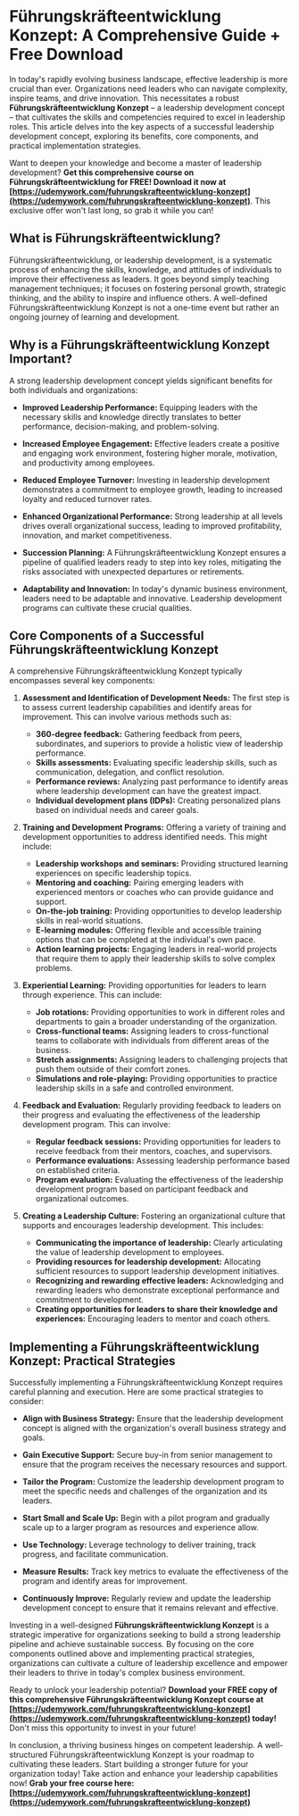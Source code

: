 # Führungskräfteentwicklung Konzept: A Comprehensive Guide + Free Download

In today's rapidly evolving business landscape, effective leadership is more crucial than ever. Organizations need leaders who can navigate complexity, inspire teams, and drive innovation. This necessitates a robust **Führungskräfteentwicklung Konzept** – a leadership development concept – that cultivates the skills and competencies required to excel in leadership roles. This article delves into the key aspects of a successful leadership development concept, exploring its benefits, core components, and practical implementation strategies.

Want to deepen your knowledge and become a master of leadership development? **Get this comprehensive course on Führungskräfteentwicklung for FREE! Download it now at [https://udemywork.com/fuhrungskrafteentwicklung-konzept](https://udemywork.com/fuhrungskrafteentwicklung-konzept)**. This exclusive offer won't last long, so grab it while you can!

## What is Führungskräfteentwicklung?

Führungskräfteentwicklung, or leadership development, is a systematic process of enhancing the skills, knowledge, and attitudes of individuals to improve their effectiveness as leaders. It goes beyond simply teaching management techniques; it focuses on fostering personal growth, strategic thinking, and the ability to inspire and influence others. A well-defined Führungskräfteentwicklung Konzept is not a one-time event but rather an ongoing journey of learning and development.

## Why is a Führungskräfteentwicklung Konzept Important?

A strong leadership development concept yields significant benefits for both individuals and organizations:

*   **Improved Leadership Performance:** Equipping leaders with the necessary skills and knowledge directly translates to better performance, decision-making, and problem-solving.

*   **Increased Employee Engagement:** Effective leaders create a positive and engaging work environment, fostering higher morale, motivation, and productivity among employees.

*   **Reduced Employee Turnover:** Investing in leadership development demonstrates a commitment to employee growth, leading to increased loyalty and reduced turnover rates.

*   **Enhanced Organizational Performance:** Strong leadership at all levels drives overall organizational success, leading to improved profitability, innovation, and market competitiveness.

*   **Succession Planning:** A Führungskräfteentwicklung Konzept ensures a pipeline of qualified leaders ready to step into key roles, mitigating the risks associated with unexpected departures or retirements.

*   **Adaptability and Innovation:** In today's dynamic business environment, leaders need to be adaptable and innovative. Leadership development programs can cultivate these crucial qualities.

## Core Components of a Successful Führungskräfteentwicklung Konzept

A comprehensive Führungskräfteentwicklung Konzept typically encompasses several key components:

1.  **Assessment and Identification of Development Needs:** The first step is to assess current leadership capabilities and identify areas for improvement. This can involve various methods such as:
    *   **360-degree feedback:** Gathering feedback from peers, subordinates, and superiors to provide a holistic view of leadership performance.
    *   **Skills assessments:** Evaluating specific leadership skills, such as communication, delegation, and conflict resolution.
    *   **Performance reviews:** Analyzing past performance to identify areas where leadership development can have the greatest impact.
    *   **Individual development plans (IDPs):** Creating personalized plans based on individual needs and career goals.

2.  **Training and Development Programs:** Offering a variety of training and development opportunities to address identified needs. This might include:
    *   **Leadership workshops and seminars:** Providing structured learning experiences on specific leadership topics.
    *   **Mentoring and coaching:** Pairing emerging leaders with experienced mentors or coaches who can provide guidance and support.
    *   **On-the-job training:** Providing opportunities to develop leadership skills in real-world situations.
    *   **E-learning modules:** Offering flexible and accessible training options that can be completed at the individual's own pace.
    *   **Action learning projects:** Engaging leaders in real-world projects that require them to apply their leadership skills to solve complex problems.

3.  **Experiential Learning:** Providing opportunities for leaders to learn through experience. This can include:
    *   **Job rotations:** Providing opportunities to work in different roles and departments to gain a broader understanding of the organization.
    *   **Cross-functional teams:** Assigning leaders to cross-functional teams to collaborate with individuals from different areas of the business.
    *   **Stretch assignments:** Assigning leaders to challenging projects that push them outside of their comfort zones.
    *   **Simulations and role-playing:** Providing opportunities to practice leadership skills in a safe and controlled environment.

4.  **Feedback and Evaluation:** Regularly providing feedback to leaders on their progress and evaluating the effectiveness of the leadership development program. This can involve:
    *   **Regular feedback sessions:** Providing opportunities for leaders to receive feedback from their mentors, coaches, and supervisors.
    *   **Performance evaluations:** Assessing leadership performance based on established criteria.
    *   **Program evaluation:** Evaluating the effectiveness of the leadership development program based on participant feedback and organizational outcomes.

5.  **Creating a Leadership Culture:** Fostering an organizational culture that supports and encourages leadership development. This includes:
    *   **Communicating the importance of leadership:** Clearly articulating the value of leadership development to employees.
    *   **Providing resources for leadership development:** Allocating sufficient resources to support leadership development initiatives.
    *   **Recognizing and rewarding effective leaders:** Acknowledging and rewarding leaders who demonstrate exceptional performance and commitment to development.
    *   **Creating opportunities for leaders to share their knowledge and experiences:** Encouraging leaders to mentor and coach others.

## Implementing a Führungskräfteentwicklung Konzept: Practical Strategies

Successfully implementing a Führungskräfteentwicklung Konzept requires careful planning and execution. Here are some practical strategies to consider:

*   **Align with Business Strategy:** Ensure that the leadership development concept is aligned with the organization's overall business strategy and goals.

*   **Gain Executive Support:** Secure buy-in from senior management to ensure that the program receives the necessary resources and support.

*   **Tailor the Program:** Customize the leadership development program to meet the specific needs and challenges of the organization and its leaders.

*   **Start Small and Scale Up:** Begin with a pilot program and gradually scale up to a larger program as resources and experience allow.

*   **Use Technology:** Leverage technology to deliver training, track progress, and facilitate communication.

*   **Measure Results:** Track key metrics to evaluate the effectiveness of the program and identify areas for improvement.

*   **Continuously Improve:** Regularly review and update the leadership development concept to ensure that it remains relevant and effective.

Investing in a well-designed **Führungskräfteentwicklung Konzept** is a strategic imperative for organizations seeking to build a strong leadership pipeline and achieve sustainable success. By focusing on the core components outlined above and implementing practical strategies, organizations can cultivate a culture of leadership excellence and empower their leaders to thrive in today's complex business environment.

Ready to unlock your leadership potential? **Download your FREE copy of this comprehensive Führungskräfteentwicklung Konzept course at [https://udemywork.com/fuhrungskrafteentwicklung-konzept](https://udemywork.com/fuhrungskrafteentwicklung-konzept) today!** Don't miss this opportunity to invest in your future!

In conclusion, a thriving business hinges on competent leadership. A well-structured Führungskräfteentwicklung Konzept is your roadmap to cultivating these leaders. Start building a stronger future for your organization today! Take action and enhance your leadership capabilities now! **Grab your free course here: [https://udemywork.com/fuhrungskrafteentwicklung-konzept](https://udemywork.com/fuhrungskrafteentwicklung-konzept)**

